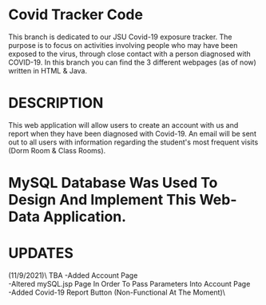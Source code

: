 # Covid Tracker Code
This branch is dedicated to our JSU Covid-19 exposure tracker. 
The purpose is to focus on activities involving people who may have been exposed to the virus, through close contact with a person diagnosed with COVID-19.
In this branch you can find the 3 different webpages (as of now) written in HTML & Java.
# DESCRIPTION
This web application will allow users to create an account with us and report when they have been diagnosed with Covid-19.
An email will be sent out to all users with information regarding the student's most frequent visits (Dorm Room & Class Rooms). 

# MySQL Database Was Used To Design And Implement This Web-Data Application.

# UPDATES
(11/9/2021)\ TBA
-Added Account Page\
-Altered mySQL.jsp Page In Order To Pass Parameters Into Account Page\
-Added Covid-19 Report Button (Non-Functional At The Moment)\


